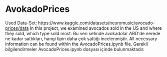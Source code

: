 # AvokadoPrices
Used Data-Set: https://www.kaggle.com/datasets/neuromusic/avocado-prices/data
In this project, we examined avocados sold in the US and where they sold, which type sold most.
Bu veri setinde avokadolar ABD'de nerede ne kadar sattıkları, hangi tipin daha çok sattığı incelenmiştir.
All necessary information can be found within the AvocadoPrices.ipynb file.
Gerekli bilgilendirmeler  AvocadoPrices.ipynb dosyası içinde bulunmaktadır.
